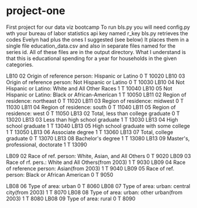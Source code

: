 # project-one
First project for our data viz bootcamp
To run bls.py you will need config.py wth your bureau of labor statistics api key named r_key
bls.py retrieves the codes Evelyn had plus the ones I suggested (see below)
It places them in a single file education_data.csv and also in separate files named for the series id. All of these files are in the output directory.
What I understand is that this is educational spending for a year for households in the given categories.

LB10	02	Origin of reference person: Hispanic or Latino	0	T	10020
LB10	03	Origin of reference person: Not Hispanic or Latino	0	T	10030
LB10	04	Not Hispanic or Latino: White and All Other Races	1	T	10040
LB10	05	Not Hispanic or Latino: Black or African-American	1	T	10050
LB11	02	Region of residence: northeast	0	T	11020
LB11	03	Region of residence: midwest	0	T	11030
LB11	04	Region of residence: south	0	T	11040
LB11	05	Region of residence: west	0	T	11050
LB13	02	Total, less than college graduate	0	T	13020
LB13	03	Less than high school graduate	1	T	13030
LB13	04	High school graduate	1	T	13040
LB13	05	High school graduate with some college	1	T	13050
LB13	06	Associate degree	1	T	13060
LB13	07	Total, college graduate	0	T	13070
LB13	08	Bachelor's degree	1	T	13080
LB13	09	Master's, professional, doctorate	1	T	13090


LB09	02	Race of ref. person: White, Asian, and All Others	0	T	9020
LB09	03	Race of rf. pers.: White and All Others(from 2003)	1	T	9030
LB09	04	Race of reference person: Asian(from 2003)	1	T	9040
LB09	05	Race of ref. person: Black or African American	0	T	9050

LB08	06	Type of area: urban	0	T	8060
LB08	07	Type of area: urban: central city(from 2003)	1	T	8070
LB08	08	Type of area: urban: other urban(from 2003)	1	T	8080
LB08	09	Type of area: rural	0	T	8090

